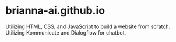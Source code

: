 # brianna-ai.github.io
Utilizing HTML, CSS, and JavaScript to build a website from scratch.
Utilizing Kommunicate and Dialogflow for chatbot.